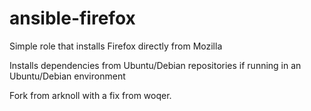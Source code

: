 ansible-firefox
===============

Simple role that installs Firefox directly from Mozilla

Installs dependencies from Ubuntu/Debian repositories if running in an Ubuntu/Debian environment

Fork from arknoll with a fix from woqer.
